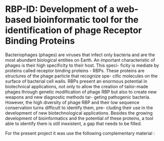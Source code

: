 # RBP-ID: Development of a web-based bioinformatic tool for the identification of phage Receptor Binding Proteins

Bacteriophages (phages) are viruses that infect only bacteria
and are the most abundant biological entities on Earth. An important
characteristic of phages is their high specificity to their host. This speci-
ficity is mediate by proteins called receptor binding proteins - RBPs.
These proteins are structures of the phage particle that recognize spe-
cific molecules on the surface of bacterial cell walls. RBPs present an
enormous potential in biotechnical applications, not only to allow the
creation of tailor-made phages through genetic modification of phage
RBP but also to create new weapons and new diagnostic methods tar-
geting pathogenic bacteria. However, the high diversity of phage RBP
and their low sequence conservation turns difficult to identify them, pre-
cluding their use in the development of new biotechnological applications.
Besides the growing development of bioinformatics and the potential of
these proteins, a tool able to identify them is still inexistent, a gap that
needs to be filled.

For the present project it was use the following complementary material :
